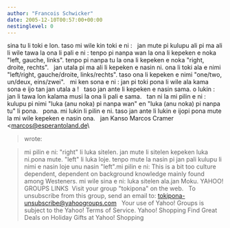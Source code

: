 ```yaml
---
author: "Francois Schwicker"
date: 2005-12-10T00:57:00+00:00
nestinglevel: 0
---
```

sina tu li toki e lon. taso mi wile kin toki e ni :   jan mute pi kulupu ali pi ma ali li wile tawa la ona li pali e ni : tenpo pi nanpa wan la ona li kepeken e noka "left, gauche, links". tenpo pi nanpa tu la ona li kepeken e noka "right, droite, rechts".   jan utala pi ma ali li kepeken e nasin ni. ona li toki ala e nimi "left/right, gauche/droite, links/rechts". taso ona li kepeken e nimi "one/two, un/deux, eins/zwei".   mi ken sona e ni : jan pi toki pona li wile ala kama sona e ijo tan jan utala a !   taso jan ante li kepeken e nasin sama. o lukin : jan li tawa lon kalama musi la ona li pali e sama.   tan ni la mi pilin e ni : kulupu pi nimi "luka (anu noka) pi nanpa wan" en "luka (anu noka) pi nanpa tu" li pona.   pona. mi lukin li pilin e ni. taso jan ante li lukin e ijopi pona mute la mi wile kepeken e nasin ona.   jan Kanso Marcos Cramer <[marcos@esperantoland.de](mailto://marcos@esperantoland.de)\
> wrote:
 
> mi pilin e ni:
> "right" li luka sitelen. jan mute li sitelen kepeken luka ni.pona mute.
> "left" li luka loje. tenpo mute la nasin pi jan pali kulupu li nimi e nasin loje unu nasin "left".mi pilin e ni: This is a bit too culture dependent, dependent on background knowledge mainly found among Westeners. mi wile sina e ni: luka sitelen ala.jan Moku. YAHOO! GROUPS LINKS  Visit your group "tokipona" on the web.   To unsubscribe from this group, send an email to: [tokipona-unsubscribe@yahoogroups.com](mailto://tokipona-unsubscribe@yahoogroups.com)   Your use of Yahoo! Groups is subject to the Yahoo! Terms of Service. Yahoo! Shopping Find Great Deals on Holiday Gifts at Yahoo! Shopping